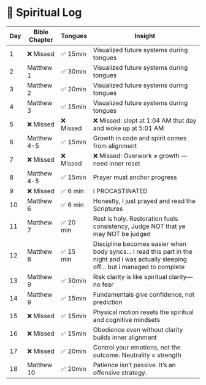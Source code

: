 # 🙏 Spiritual Log

| Day | Bible Chapter | Tongues   | Insight                                                                                                                                 |
| --- | ------------- | --------- | --------------------------------------------------------------------------------------------------------------------------------------- |
| 1   | ❌ Missed     | ✅ 15min  | Visualized future systems during tongues                                                                                                |
| 2   | Matthew 1     | ✅ 30min  | Visualized future systems during tongues                                                                                                |
| 3   | Matthew 2     | ✅ 20min  | Visualized future systems during tongues                                                                                                |
| 4   | Matthew 3     | ✅ 15min  | Visualized future systems during tongues                                                                                                |
| 5   | ❌ Missed     | ❌ Missed | ❌ Missed: slept at 1:04 AM that day and woke up at 5:01 AM                                                                             |
| 6   | Matthew 4-5   | ✅ 15min  | Growth in code and spirit comes from alignment                                                                                          |
| 7   | ❌ Missed     | ❌ Missed | ❌ Missed: Overwork ≠ growth — need inner reset                                                                                         |
| 8   | Matthew 4-5   | ✅ 15min  | Prayer must anchor progress                                                                                                             |
| 9   | ❌ Missed     | ✅ 6 min  | I PROCASTINATED                                                                                                                         |
| 10  | Matthew 6     | ✅ 6 min  | Honestly, I just prayed and read the Scriptures                                                                                         |
| 11  | Matthew 7     | ✅ 20 min | Rest is holy. Restoration fuels consistency, Judge NOT that ye may NOT be judged                                                        |
| 12  | Matthew 8     | ✅ 15 min | Discipline becomes easier when body syncs... I read this part in the night and i was actually sleeping off... but i managed to complete |
| 13  | Matthew 9     | ✅ 30min  | Risk clarity is like spiritual clarity—no fear                                                                                          |
| 14  | Matthew 9     | ✅ 15min  | Fundamentals give confidence, not prediction                                                                                            |
| 15  | ❌ Missed     | ✅ 15min  | Physical motion resets the spiritual and cognitive mindsets                                                                             |
| 16  | ❌ Missed     | ✅ 15min  | Obedience even without clarity builds inner alignment                                                                                   |
| 17  | ❌ Missed     | ✅ 20min  | Control your emotions, not the outcome. Neutrality = strength                                                                           |
| 18  | Matthew 10    | ✅ 20min  | Patience isn’t passive. It’s an offensive strategy.                                                                                     |
